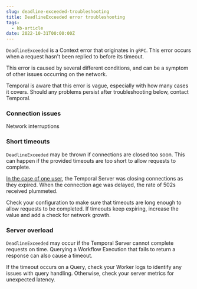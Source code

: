 ```yaml
---
slug: deadline-exceeded-troubleshooting
title: DeadlineExceeded error troubleshooting
tags:
  - kb-article
date: 2022-10-31T00:00:00Z
---
```


`DeadlineExceeded` is a Context error that originates in `gRPC`.
This error occurs when a request hasn't been replied to before its timeout.

This error is caused by several different conditions, and can be a symptom of other issues occurring on the network.

Temporal is aware that this error is vague, especially with how many cases it covers.
Should any problems persist after troubleshooting below, contact Temporal.

### Connection issues

Network interruptions

[](https://community.temporal.io/t/context-deadline-exceeded-when-trying-to-start-workflow-v1-7-1/4249)
[](https://community.temporal.io/t/unable-to-execute-workflow-context-deadline-exceeded-after-setting-up-mtls/3124)
[](https://community.temporal.io/t/unable-to-get-temporal-sys-add-search-attributes-workflow-workflow-state-context-deadline-exceeded/4229)

### Short timeouts

`DeadlineExceeded` may be thrown if connections are closed too soon.
This can happen if the provided timeouts are too short to allow requests to complete.

[In the case of one user](https://community.temporal.io/t/how-to-best-handle-mysterious-context-deadline-exceeded-502-errors/2689/3), the Temporal Server was closing connections as they expired.
When the connection age was delayed, the rate of 502s received plummeted.

Check your configuration to make sure that timeouts are long enough to allow requests to be completed.
If timeouts keep expiring, increase the value and add a check for network growth.

### Server overload

`DeadlineExceeded` may occur if the Temporal Server cannot complete requests on time.
Querying a Workflow Execution that fails to return a response can also cause a timeout.

If the timeout occurs on a Query, check your Worker logs to identify any issues with query handling.
Otherwise, check your server metrics for unexpected latency.

<!-- [](https://community.temporal.io/t/context-deadline-exceeded-issue/5310) -->
